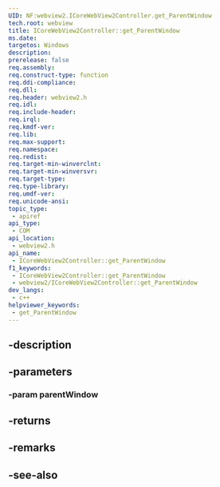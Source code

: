```yaml
---
UID: NF:webview2.ICoreWebView2Controller.get_ParentWindow
tech.root: webview
title: ICoreWebView2Controller::get_ParentWindow
ms.date: 
targetos: Windows
description: 
prerelease: false
req.assembly: 
req.construct-type: function
req.ddi-compliance: 
req.dll: 
req.header: webview2.h
req.idl: 
req.include-header: 
req.irql: 
req.kmdf-ver: 
req.lib: 
req.max-support: 
req.namespace: 
req.redist: 
req.target-min-winverclnt: 
req.target-min-winversvr: 
req.target-type: 
req.type-library: 
req.umdf-ver: 
req.unicode-ansi: 
topic_type:
 - apiref
api_type:
 - COM
api_location:
 - webview2.h
api_name:
 - ICoreWebView2Controller::get_ParentWindow
f1_keywords:
 - ICoreWebView2Controller::get_ParentWindow
 - webview2/ICoreWebView2Controller::get_ParentWindow
dev_langs:
 - c++
helpviewer_keywords:
 - get_ParentWindow
---
```


## -description

## -parameters

### -param parentWindow

## -returns

## -remarks

## -see-also

